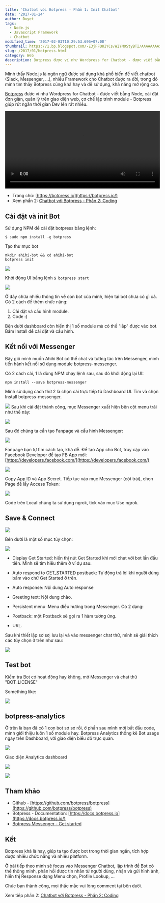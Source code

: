 ```yaml
---
title: 'Chatbot với Botpress - Phần 1: Init Chatbot'
date: '2017-01-24'
author: Duyet
tags:
  - Node.js
  - Javascript Framework
  - Chatbot
modified_time: '2017-02-03T10:29:53.696+07:00'
thumbnail: https://1.bp.blogspot.com/-E3jFFQUIYCs/WIYM0StyBTI/AAAAAAAAihE/voCjyxjUDMcfR7dIoMfX7bdbLnaoaOASQCLcB/s1600/Screenshot%2Bfrom%2B2017-01-23%2B21-01-28.png
slug: /2017/01/botpress.html
category: Web
description: Botpress được ví như Wordpress for Chatbot - được viết bằng Node, cài đặt đơn giản, quản lý trên giao diện web, cơ chế lập trình module - Botpress giúp rút ngắn thời gian Dev lên rất nhiều.
---
```


Mình thấy Node.js là ngôn ngữ được sử dụng khá phổ biến để viết chatbot (Slack, Messenger, ...), nhiều Framework cho Chatbot được ra đời, trong đó mình tìm thấy Botpress cũng khá hay và dễ sử dụng, khả năng mở rộng cao.

[Botpress](https://botpress.io/?ref=duyetdev.com) được ví như Wordpress for Chatbot - được viết bằng Node, cài đặt đơn giản, quản lý trên giao diện web, cơ chế lập trình module - Botpress giúp rút ngắn thời gian Dev lên rất nhiều.

<div>
  <video autoplay="" controls="" loop="" width="100%">
    <source src="https://botpress.io/video/video_0.mp4" type="video/mp4"></source>
    Your browser does not support HTML5 video.
  </video>
</div>

- Trang chủ: [https://botpress.io](https://botpress.io/)
- Xem phần 2: [Chatbot với Botpress - Phần 2: Coding](https://blog.duyet.net/2017/01/botpress-p2.html#.WJP5EhJ97_g)

## Cài đặt và init Bot

Sử dụng NPM để cài đặt botpress bằng lệnh:

```
$ sudo npm install -g botpress
```

Tạo thư mục bot

```
mkdir ahihi-bot && cd ahihi-bot
botpress init
```

[![](https://1.bp.blogspot.com/-E3jFFQUIYCs/WIYM0StyBTI/AAAAAAAAihE/voCjyxjUDMcfR7dIoMfX7bdbLnaoaOASQCLcB/s1600/Screenshot%2Bfrom%2B2017-01-23%2B21-01-28.png)](https://1.bp.blogspot.com/-E3jFFQUIYCs/WIYM0StyBTI/AAAAAAAAihE/voCjyxjUDMcfR7dIoMfX7bdbLnaoaOASQCLcB/s1600/Screenshot%2Bfrom%2B2017-01-23%2B21-01-28.png)

Khởi động UI bằng lệnh `$ botpress start`

[![](https://4.bp.blogspot.com/--N0pR5TcpI4/WIYgVGrHLCI/AAAAAAAAihU/gdwjMsbsx2c5LyHLYFn9Wp6JZN2tDeSIgCLcB/s1600/Screenshot%2Bfrom%2B2017-01-23%2B22-23-38.png)](https://4.bp.blogspot.com/--N0pR5TcpI4/WIYgVGrHLCI/AAAAAAAAihU/gdwjMsbsx2c5LyHLYFn9Wp6JZN2tDeSIgCLcB/s1600/Screenshot%2Bfrom%2B2017-01-23%2B22-23-38.png)

Ở đây chứa nhiều thông tin về con bot của mình, hiện tại bot chưa có gì cả. Có 2 cách để thêm chức năng:

1. Cài đặt và cấu hình module.
2. Code :)

Bên dưới dashboard còn hiển thị 1 số module mà có thể "lắp" được vào bot. Bấm Install để cài đặt và cấu hình.

## Kết nối với Messenger

Bây giờ mình muốn Ahihi Bot có thể chat và tương tác trên Messenger, mình tiến hành kết nối sử dụng module botpress-messenger.

Có 2 cách cài, 1 là dùng NPM chạy lệnh sau, sau đó khởi động lại UI:

```
npm install --save botpress-messenger
```

Mình sử dụng cách thứ 2 là chọn cài trực tiếp từ Dashboard UI. Tìm và chọn Install botpress-messenger.

[![](https://1.bp.blogspot.com/-M4qO1VGsQug/WIYnN9tdP0I/AAAAAAAAih0/vSRnvehsR74NymJkah4zNkAeOo-7vKvVwCK4B/s1600/Untitled%2Bdrawing%2B%25283%2529.png)](https://1.bp.blogspot.com/-M4qO1VGsQug/WIYnN9tdP0I/AAAAAAAAih0/vSRnvehsR74NymJkah4zNkAeOo-7vKvVwCK4B/s1600/Untitled%2Bdrawing%2B%25283%2529.png)
Sau khi cài đặt thành công, mục Messenger xuất hiện bên cột menu trái như thế này:

[![](https://1.bp.blogspot.com/-ZkaxhY2dQ5Y/WIYpKEZQcbI/AAAAAAAAih8/i-d53OmXtWgX_sh8zHjmcmR73Eyw19b8wCLcB/s1600/Untitled%2Bdrawing%2B%25284%2529.png)](https://1.bp.blogspot.com/-ZkaxhY2dQ5Y/WIYpKEZQcbI/AAAAAAAAih8/i-d53OmXtWgX_sh8zHjmcmR73Eyw19b8wCLcB/s1600/Untitled%2Bdrawing%2B%25284%2529.png)

Sau đó chúng ta cần tạo Fanpage và cấu hình Messenger:

[![](https://4.bp.blogspot.com/-iRUJd2KTFPw/WIYpf7mPwDI/AAAAAAAAiiA/C70RgIQmNb0WTQ6SYJOoYuFHPjxKCgX4gCLcB/s1600/Screenshot%2Bfrom%2B2017-01-23%2B23-03-39.png)](https://4.bp.blogspot.com/-iRUJd2KTFPw/WIYpf7mPwDI/AAAAAAAAiiA/C70RgIQmNb0WTQ6SYJOoYuFHPjxKCgX4gCLcB/s1600/Screenshot%2Bfrom%2B2017-01-23%2B23-03-39.png)

Fanpage bạn tự tìm cách tạo, khá dễ.
Để tạo App cho Bot, truy cập vào Facebook Developer để tạo FB App mới: [https://developers.facebook.com/](https://developers.facebook.com/)

[![](https://3.bp.blogspot.com/-fHZ4dUl8F-8/WIYqJ4Ij7HI/AAAAAAAAiiI/6LcCzSVdnzsDbOhMlVjcGMmejIZFCJ-TwCLcB/s1600/Screenshot%2Bfrom%2B2017-01-23%2B23-06-38.png)](https://3.bp.blogspot.com/-fHZ4dUl8F-8/WIYqJ4Ij7HI/AAAAAAAAiiI/6LcCzSVdnzsDbOhMlVjcGMmejIZFCJ-TwCLcB/s1600/Screenshot%2Bfrom%2B2017-01-23%2B23-06-38.png)

Copy App ID và App Secret. Tiếp tục vào mục Messenger (cột trái), chọn Page để lấy Access Token:

[![](https://4.bp.blogspot.com/-Tqat_6j0XwM/WIYrs9mVlwI/AAAAAAAAiiU/EFTdreiGffEsrnadbyeDgDEchj6qpz-BQCLcB/s1600/Screenshot%2Bfrom%2B2017-01-23%2B23-13-26.png)](https://4.bp.blogspot.com/-Tqat_6j0XwM/WIYrs9mVlwI/AAAAAAAAiiU/EFTdreiGffEsrnadbyeDgDEchj6qpz-BQCLcB/s1600/Screenshot%2Bfrom%2B2017-01-23%2B23-13-26.png)

Code trên Local chúng ta sử dụng ngrok, tick vào mục Use ngrok.

## Save & Connect

[![](https://4.bp.blogspot.com/-brOoSCiXfSw/WIYtHtM77bI/AAAAAAAAiic/YQQOX7gEBosWiovhV2qjZg117CMWhqDqQCLcB/s1600/Untitled%2Bdrawing%2B%25285%2529.png)](https://4.bp.blogspot.com/-brOoSCiXfSw/WIYtHtM77bI/AAAAAAAAiic/YQQOX7gEBosWiovhV2qjZg117CMWhqDqQCLcB/s1600/Untitled%2Bdrawing%2B%25285%2529.png)

Bên dưới là một số mục tùy chọn:

[![](https://1.bp.blogspot.com/-GEau4JQ4e_M/WIYt_N6YjgI/AAAAAAAAiig/MIhlD2cVWqg0wLSDVtOV9U17pJ2zpn-LgCLcB/s1600/Screenshot%2Bfrom%2B2017-01-23%2B23-22-43.png)](https://1.bp.blogspot.com/-GEau4JQ4e_M/WIYt_N6YjgI/AAAAAAAAiig/MIhlD2cVWqg0wLSDVtOV9U17pJ2zpn-LgCLcB/s1600/Screenshot%2Bfrom%2B2017-01-23%2B23-22-43.png)

- Display Get Started: hiển thị nút Get Started khi mới chat với bot lần đầu tiên. Mình sẽ tìm hiểu thêm ở ví dụ sau.
- Auto respond to GET_STARTED postback: Tự động trả lời khi người dùng bấm vào chữ Get Started ở trên.
- Auto response: Nội dung Auto response
- Greeting text: Nội dung chào.
- Persistent menu: Menu điều hướng trong Messenger. Có 2 dạng:

- Postback: một Postback sẽ gọi ra 1 hàm tương ứng.
- URL.

Sau khi thiết lập sơ sơ, lưu lại và vào messenger chat thử, mình sẽ giải thích các tùy chọn ở trên như sau:

[![](https://2.bp.blogspot.com/-h7Zf7KRzyLQ/WIYy3MByfnI/AAAAAAAAii0/T50EcqbGBw8K0eAh43Q25sTJQzocT2VYQCLcB/s1600/ahihi-options-chatbot.png)](https://2.bp.blogspot.com/-h7Zf7KRzyLQ/WIYy3MByfnI/AAAAAAAAii0/T50EcqbGBw8K0eAh43Q25sTJQzocT2VYQCLcB/s1600/ahihi-options-chatbot.png)

## Test bot

Kiểm tra Bot có hoạt động hay không, mở Messenger và chat thử "BOT_LICENSE"

Something like:

[![](https://4.bp.blogspot.com/-30_3xgRxw24/WIaw0JOX1bI/AAAAAAAAikc/lHaxnvPdIWQ6eARB_VZP0NOFxLEPwIo_gCK4B/s640/Screenshot_2017-01-24-08-38-43-824_com.facebook.orca.png)](https://4.bp.blogspot.com/-30_3xgRxw24/WIaw0JOX1bI/AAAAAAAAikc/lHaxnvPdIWQ6eARB_VZP0NOFxLEPwIo_gCK4B/s1600/Screenshot_2017-01-24-08-38-43-824_com.facebook.orca.png)

## botpress-analytics

Ở trên là bạn đã có 1 con bot sơ sơ rồi, ở phần sau mình mới bắt đầu code, mình giới thiệu luôn 1 số module hay. Botpress Analytics thống kê Bot usage ngay trên Dashboard, với giao diện biểu đồ trực quan.

[![](https://3.bp.blogspot.com/-tTYYLFM0zYA/WIY00M0mSyI/AAAAAAAAijE/9Y3q9G7F_g8DcxBY0A6L5oHTYXqLvsgaACK4B/s640/%255Bahihi-bot%255D%2Banalytics.png)](https://3.bp.blogspot.com/-tTYYLFM0zYA/WIY00M0mSyI/AAAAAAAAijE/9Y3q9G7F_g8DcxBY0A6L5oHTYXqLvsgaACK4B/s1600/%255Bahihi-bot%255D%2Banalytics.png)

Giao diện Analytics dashboard

[![](https://2.bp.blogspot.com/-0b3zg0i4HOI/WIY3KvyvXVI/AAAAAAAAijU/zlfRFTWIKJIdWKkDkmvJNVLc464wcs_LACK4B/s640/%255Bahihi-bot%255D%2Bbotpress-analytics-dashboard%2B%25283%2529.png)](https://2.bp.blogspot.com/-0b3zg0i4HOI/WIY3KvyvXVI/AAAAAAAAijU/zlfRFTWIKJIdWKkDkmvJNVLc464wcs_LACK4B/s1600/%255Bahihi-bot%255D%2Bbotpress-analytics-dashboard%2B%25283%2529.png)

[![](https://2.bp.blogspot.com/-6sixXbkvC_0/WIY3dShgPYI/AAAAAAAAijc/VWtGDUN3Bdo7eK8N4XwLmbzISTNxqXyOACK4B/s1600/%255Bahihi-bot%255D%2Bbotpress-analytics-dashboard%2B%25284%2529.png)](https://2.bp.blogspot.com/-6sixXbkvC_0/WIY3dShgPYI/AAAAAAAAijc/VWtGDUN3Bdo7eK8N4XwLmbzISTNxqXyOACK4B/s1600/%255Bahihi-bot%255D%2Bbotpress-analytics-dashboard%2B%25284%2529.png)

## Tham khảo

- Github - [https://github.com/botpress/botpress](https://github.com/botpress/botpress)
- Botpress - Documentation: [https://docs.botpress.io](https://docs.botpress.io/)
- [Botpress Messenger - Get started](https://github.com/botpress/botpress-messenger#get-started)

## Kết

Botpress khá là hay, giúp ta tạo được bot trong thời gian ngắn, tích hợp được nhiều chức năng và nhiều platform.

Ở bài tiếp theo mình sẽ focus vào Messenger Chatbot, lập trình để Bot có thể thông minh, phản hồi được tin nhắn từ người dùng, nhận và gửi hình ảnh, hiển thị Response dạng Menu chọn, Profile Lookup, ...

Chúc bạn thành công, mọi thắc mắc vui lòng comment tại bên dưới.

Xem tiếp phần 2: [Chatbot với Botpress - Phần 2: Coding](https://blog.duyet.net/2017/01/botpress-p2.html#.WJP5EhJ97_g)

